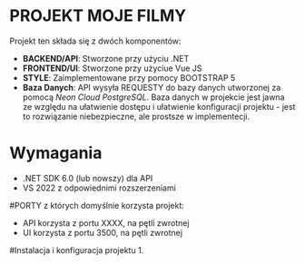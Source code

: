 # PROJEKT MOJE FILMY
Projekt ten składa się z dwóch komponentów:
* **BACKEND/API**: Stworzone przy użyciu .NET
* **FRONTEND/UI**: Stworzone przy użyciue Vue JS
* **STYLE**: Zaimplementowane przy pomocy BOOTSTRAP 5
* **Baza Danych**: API wysyła REQUESTY do bazy danych utworzonej za pomocą *Neon Cloud PostgreSQL*. Baza danych w projekcie jest jawna ze względu na ułatwienie dostępu i ułatwienie konfiguracji projektu - jest to rozwiązanie niebezpieczne, ale prostsze w implementecji.

# Wymagania
- .NET SDK 6.0 (lub nowszy) dla API
- VS 2022 z odpowiednimi rozszerzeniami

#PORTY z których domyślnie korzysta projekt:
- API korzysta z portu XXXX, na pętli zwrotnej
- UI korzysta z portu 3500, na pętli zwrotnej

#Instalacja i konfiguracja projektu
1. 
